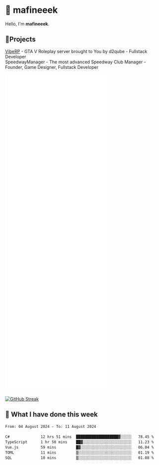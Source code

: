 # 👋 mafineeek
Hello, I'm **mafineeek**.

## 📝Projects

[VibeRP](https://v-rp.pl) - GTA V Roleplay server brought to You by d2qube - Fullstack Developer<br/>
SpeedwayManager - The most advanced Speedway Club Manager - Founder, Game Designer, Fullstack Developer


![](./github-metrics.svg)

[![GitHub Streak](https://streak-stats.demolab.com/?user=mafineeek)](https://git.io/streak-stats)

## 📰 What I have done this week
<!--START_SECTION:waka-->

```txt
From: 04 August 2024 - To: 11 August 2024

C#              12 hrs 51 mins  ███████████████████▓░░░░░   78.45 %
TypeScript      1 hr 50 mins    ██▓░░░░░░░░░░░░░░░░░░░░░░   11.23 %
Vue.js          59 mins         █▓░░░░░░░░░░░░░░░░░░░░░░░   06.04 %
TOML            11 mins         ▒░░░░░░░░░░░░░░░░░░░░░░░░   01.19 %
SQL             10 mins         ▒░░░░░░░░░░░░░░░░░░░░░░░░   01.08 %
```

<!--END_SECTION:waka-->
